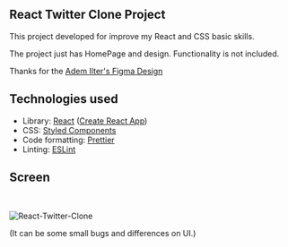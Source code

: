 ## React Twitter Clone Project

This project developed for improve my React and CSS basic skills.

The project just has HomePage and design. Functionality is not included.

Thanks for the  [Adem Ilter's Figma Design](https://www.figma.com/community/file/828238020486398872/twitter-web)

## Technologies used

- Library: [React](https://reactjs.org/) ([Create React App](https://github.com/facebook/create-react-app))
- CSS: [Styled Components](https://www.styled-components.com/)
- Code formatting: [Prettier](https://prettier.io/)
- Linting: [ESLint](https://eslint.org/)


## Screen
<br>

![React-Twitter-Clone](https://i.ibb.co/m4SRpYX/image.png)



(It can be some small bugs and differences on UI.)

